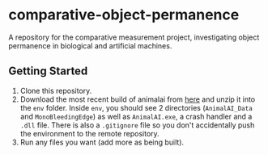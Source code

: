 # comparative-object-permanence

A repository for the comparative measurement project, investigating object permanence in biological and artificial machines.

## Getting Started

1. Clone this repository.
2. Download the most recent build of animalai from [here][def] and unzip it into the `env` folder. Inside `env`, you should see 2 directories (`AnimalAI_Data` and `MonoBleedingEdge`) as well as `AnimalAI.exe`, a crash handler and a `.dll` file. There is also a `.gitignore` file so you don't accidentally push the environment to the remote repository.
3. Run any files you want (add more as being built).


[def]: https://github.com/Kinds-of-Intelligence-CFI/animal-ai#quick-install-please-see-release-for-latest-version-of-aai-3